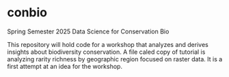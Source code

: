 # conbio

Spring Semester 2025 Data Science for Conservation Bio

This repository will hold code for a workshop that analyzes and derives insights about biodiversity conservation. 
A file caled copy of tutorial is analyzing rarity richness by geographic region focused on raster data. It is a first attempt at an idea for the workshop.
